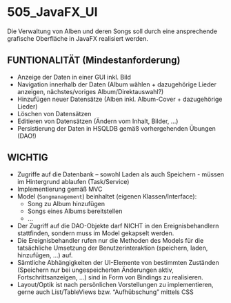# 505_JavaFX_UI

Die Verwaltung von Alben und deren Songs soll durch eine ansprechende grafische Oberfläche in JavaFX realisiert werden.

## FUNTIONALITÄT (Mindestanforderung)
- Anzeige der Daten in einer GUI inkl. Bild
- Navigation innerhalb der Daten (Album wählen + dazugehörige Lieder anzeigen, nächstes/voriges Album/Direktauswahl?)
- Hinzufügen neuer Datensätze (Alben inkl. Album-Cover + dazugehörige Lieder)
- Löschen von Datensätzen
- Editieren von Datensätzen (Ändern vom Inhalt, Bilder, ...)
- Persistierung der Daten in HSQLDB gemäß vorhergehenden Übungen (DAO!)

## WICHTIG
- Zugriffe auf die Datenbank – sowohl Laden als auch Speichern - müssen im Hintergrund ablaufen (Task/Service)
- Implementierung gemäß MVC
- Model (```Songmanagement```) beinhaltet (eigenen Klassen/Interface):  
  - Song zu Album hinzufügen
  - Songs eines Albums bereitstellen
  - ...
- Der Zugriff auf die DAO-Objekte darf NICHT in den Ereignisbehandlern stattfinden, sondern muss im Model gekapselt werden.  
- Die Ereignisbehandler rufen nur die Methoden des Models für die tatsächliche Umsetzung der Benutzerinteraktion (speichern, laden, hinzufügen, ...) auf.
- Sämtliche Abhängigkeiten der UI-Elemente von bestimmten Zuständen (Speichern nur bei ungespeicherten Änderungen aktiv, Fortschrittsanzeigen, ...) sind in Form von Bindings zu realisieren.
- Layout/Optik ist nach persönlichen Vorstellungen zu implementieren, gerne auch List/TableViews bzw. “Aufhübschung” mittels CSS
